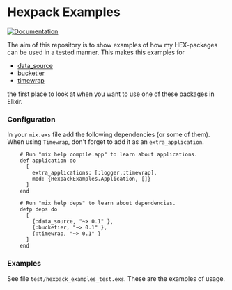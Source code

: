 # Hexpack Examples
[![Documentation](https://travis-ci.com/iboard/hexpack-examples.svg?branch=master)](https://travis-ci.com/iboard/hexpack-examples)

The aim of this repository is to show examples of how my HEX-packages
can be used in a tested manner. This makes this examples for 

- [data_source][]
- [bucketier][]
- [timewrap][]

the first place to look at when you want to use one of these packages
in Elixir.

### Configuration

In your `mix.exs` file add the following dependencies (or some of them).
When using `Timewrap`, don't forget to add it as an `extra_application`.

        # Run "mix help compile.app" to learn about applications.
        def application do
          [
            extra_applications: [:logger,:timewrap],
            mod: {HexpackExamples.Application, []}
          ]
        end

        # Run "mix help deps" to learn about dependencies.
        defp deps do
          [
            {:data_source, "~> 0.1" },
            {:bucketier, "~> 0.1" },
            {:timewrap, "~> 0.1" }
          ]
        end

### Examples

See file `test/hexpack_examples_test.exs`. These are the examples of
usage.


[data_source]: https://hexdocs.pm/data_source
[bucketier]: https://hexdocs.pm/bucketier
[timewrap]: https://hexdocs.pm/timewrap
